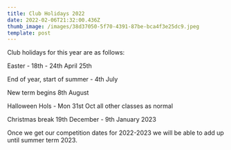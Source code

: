 ```yaml
---
title: Club Holidays 2022
date: 2022-02-06T21:32:00.436Z
thumb_image: /images/38d37050-5f70-4391-87be-bca4f3e25dc9.jpeg
template: post
---
```

Club holidays for this year are as follows: 

Easter - 18th - 24th April 25th 

End of year, start of summer - 4th July 

New term begins 8th August 

Halloween Hols - Mon 31st Oct all other classes as normal 

Christmas break 19th December - 9th January 2023 



Once we get our competition dates for 2022-2023 we will be able to add up until summer term 2023.